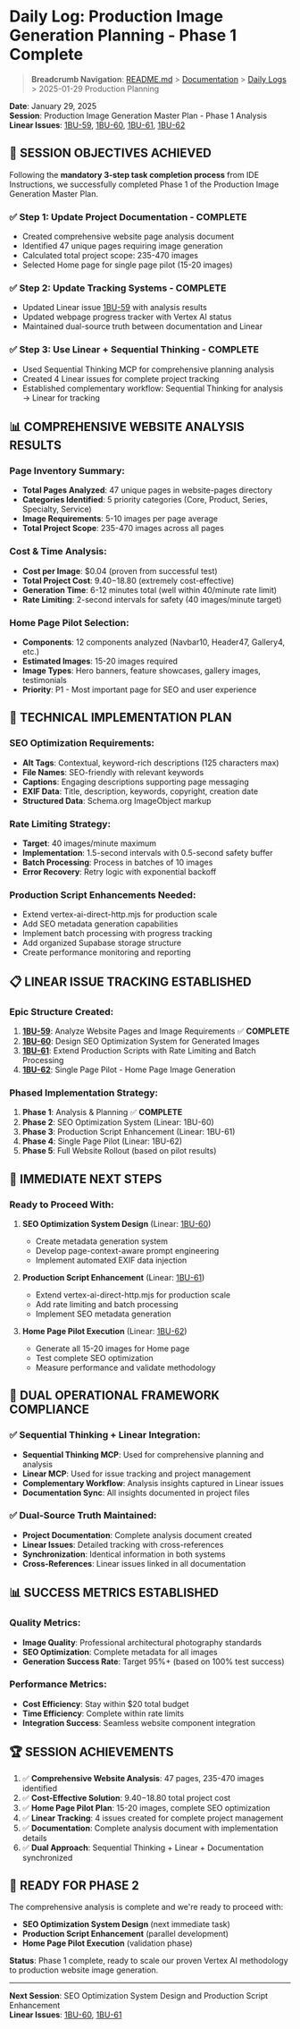 # Daily Log: Production Image Generation Planning - Phase 1 Complete

> **Breadcrumb Navigation**: [README.md](../../README.md) > [Documentation](../index.md) > [Daily Logs](./index.md) > 2025-01-29 Production Planning

**Date**: January 29, 2025  
**Session**: Production Image Generation Master Plan - Phase 1 Analysis  
**Linear Issues**: [1BU-59](https://linear.app/1builder/issue/1BU-59), [1BU-60](https://linear.app/1builder/issue/1BU-60), [1BU-61](https://linear.app/1builder/issue/1BU-61), [1BU-62](https://linear.app/1builder/issue/1BU-62)

## 🎯 **SESSION OBJECTIVES ACHIEVED**

Following the **mandatory 3-step task completion process** from IDE Instructions, we successfully completed Phase 1 of the Production Image Generation Master Plan.

### ✅ **Step 1: Update Project Documentation** - COMPLETE
- Created comprehensive website page analysis document
- Identified 47 unique pages requiring image generation
- Calculated total project scope: 235-470 images
- Selected Home page for single page pilot (15-20 images)

### ✅ **Step 2: Update Tracking Systems** - COMPLETE  
- Updated Linear issue [1BU-59](https://linear.app/1builder/issue/1BU-59) with analysis results
- Updated webpage progress tracker with Vertex AI status
- Maintained dual-source truth between documentation and Linear

### ✅ **Step 3: Use Linear + Sequential Thinking** - COMPLETE
- Used Sequential Thinking MCP for comprehensive planning analysis
- Created 4 Linear issues for complete project tracking
- Established complementary workflow: Sequential Thinking for analysis → Linear for tracking

## 📊 **COMPREHENSIVE WEBSITE ANALYSIS RESULTS**

### **Page Inventory Summary**:
- **Total Pages Analyzed**: 47 unique pages in website-pages directory
- **Categories Identified**: 5 priority categories (Core, Product, Series, Specialty, Service)
- **Image Requirements**: 5-10 images per page average
- **Total Project Scope**: 235-470 images across all pages

### **Cost & Time Analysis**:
- **Cost per Image**: $0.04 (proven from successful test)
- **Total Project Cost**: $9.40-$18.80 (extremely cost-effective)
- **Generation Time**: 6-12 minutes total (well within 40/minute rate limit)
- **Rate Limiting**: 2-second intervals for safety (40 images/minute target)

### **Home Page Pilot Selection**:
- **Components**: 12 components analyzed (Navbar10, Header47, Gallery4, etc.)
- **Estimated Images**: 15-20 images required
- **Image Types**: Hero banners, feature showcases, gallery images, testimonials
- **Priority**: P1 - Most important page for SEO and user experience

## 🔧 **TECHNICAL IMPLEMENTATION PLAN**

### **SEO Optimization Requirements**:
- **Alt Tags**: Contextual, keyword-rich descriptions (125 characters max)
- **File Names**: SEO-friendly with relevant keywords
- **Captions**: Engaging descriptions supporting page messaging
- **EXIF Data**: Title, description, keywords, copyright, creation date
- **Structured Data**: Schema.org ImageObject markup

### **Rate Limiting Strategy**:
- **Target**: 40 images/minute maximum
- **Implementation**: 1.5-second intervals with 0.5-second safety buffer
- **Batch Processing**: Process in batches of 10 images
- **Error Recovery**: Retry logic with exponential backoff

### **Production Script Enhancements Needed**:
- Extend vertex-ai-direct-http.mjs for production scale
- Add SEO metadata generation capabilities
- Implement batch processing with progress tracking
- Add organized Supabase storage structure
- Create performance monitoring and reporting

## 📋 **LINEAR ISSUE TRACKING ESTABLISHED**

### **Epic Structure Created**:
1. **[1BU-59](https://linear.app/1builder/issue/1BU-59)**: Analyze Website Pages and Image Requirements ✅ **COMPLETE**
2. **[1BU-60](https://linear.app/1builder/issue/1BU-60)**: Design SEO Optimization System for Generated Images
3. **[1BU-61](https://linear.app/1builder/issue/1BU-61)**: Extend Production Scripts with Rate Limiting and Batch Processing  
4. **[1BU-62](https://linear.app/1builder/issue/1BU-62)**: Single Page Pilot - Home Page Image Generation

### **Phased Implementation Strategy**:
1. **Phase 1**: Analysis & Planning ✅ **COMPLETE**
2. **Phase 2**: SEO Optimization System (Linear: 1BU-60)
3. **Phase 3**: Production Script Enhancement (Linear: 1BU-61)
4. **Phase 4**: Single Page Pilot (Linear: 1BU-62)
5. **Phase 5**: Full Website Rollout (based on pilot results)

## 🎯 **IMMEDIATE NEXT STEPS**

### **Ready to Proceed With**:
1. **SEO Optimization System Design** (Linear: [1BU-60](https://linear.app/1builder/issue/1BU-60))
   - Create metadata generation system
   - Develop page-context-aware prompt engineering
   - Implement automated EXIF data injection

2. **Production Script Enhancement** (Linear: [1BU-61](https://linear.app/1builder/issue/1BU-61))
   - Extend vertex-ai-direct-http.mjs for production scale
   - Add rate limiting and batch processing
   - Implement SEO metadata generation

3. **Home Page Pilot Execution** (Linear: [1BU-62](https://linear.app/1builder/issue/1BU-62))
   - Generate all 15-20 images for Home page
   - Test complete SEO optimization
   - Measure performance and validate methodology

## 🔄 **DUAL OPERATIONAL FRAMEWORK COMPLIANCE**

### ✅ **Sequential Thinking + Linear Integration**:
- **Sequential Thinking MCP**: Used for comprehensive planning and analysis
- **Linear MCP**: Used for issue tracking and project management
- **Complementary Workflow**: Analysis insights captured in Linear issues
- **Documentation Sync**: All insights documented in project files

### ✅ **Dual-Source Truth Maintained**:
- **Project Documentation**: Complete analysis document created
- **Linear Issues**: Detailed tracking with cross-references
- **Synchronization**: Identical information in both systems
- **Cross-References**: Linear issues linked in all documentation

## 📊 **SUCCESS METRICS ESTABLISHED**

### **Quality Metrics**:
- **Image Quality**: Professional architectural photography standards
- **SEO Optimization**: Complete metadata for all images
- **Generation Success Rate**: Target 95%+ (based on 100% test success)

### **Performance Metrics**:
- **Cost Efficiency**: Stay within $20 total budget
- **Time Efficiency**: Complete within rate limits
- **Integration Success**: Seamless website component integration

## 🏆 **SESSION ACHIEVEMENTS**

1. ✅ **Comprehensive Website Analysis**: 47 pages, 235-470 images identified
2. ✅ **Cost-Effective Solution**: $9.40-$18.80 total project cost
3. ✅ **Home Page Pilot Plan**: 15-20 images, complete SEO optimization
4. ✅ **Linear Tracking**: 4 issues created for complete project management
5. ✅ **Documentation**: Complete analysis document with implementation details
6. ✅ **Dual Approach**: Sequential Thinking + Linear + Documentation synchronized

## 🎯 **READY FOR PHASE 2**

The comprehensive analysis is complete and we're ready to proceed with:
- **SEO Optimization System Design** (next immediate task)
- **Production Script Enhancement** (parallel development)
- **Home Page Pilot Execution** (validation phase)

**Status**: Phase 1 complete, ready to scale our proven Vertex AI methodology to production website image generation.

---

**Next Session**: SEO Optimization System Design and Production Script Enhancement  
**Linear Issues**: [1BU-60](https://linear.app/1builder/issue/1BU-60), [1BU-61](https://linear.app/1builder/issue/1BU-61)
